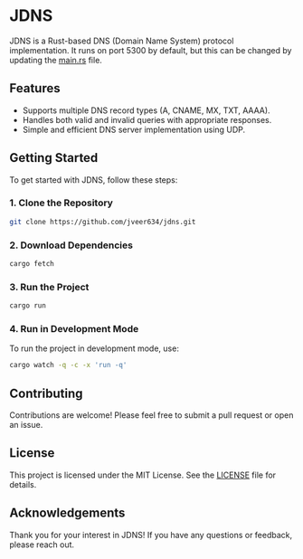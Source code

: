 # JDNS

JDNS is a Rust-based DNS (Domain Name System) protocol implementation. It runs on port 5300 by default, but this can be changed by updating the [main.rs](src/main.rs) file.

## Features

-   Supports multiple DNS record types (A, CNAME, MX, TXT, AAAA).
-   Handles both valid and invalid queries with appropriate responses.
-   Simple and efficient DNS server implementation using UDP.

## Getting Started

To get started with JDNS, follow these steps:

### 1. Clone the Repository

```bash
git clone https://github.com/jveer634/jdns.git
```

### 2. Download Dependencies

```bash
cargo fetch
```

### 3. Run the Project

```bash
cargo run
```

### 4. Run in Development Mode

To run the project in development mode, use:

```bash
cargo watch -q -c -x 'run -q'
```

## Contributing

Contributions are welcome! Please feel free to submit a pull request or open an issue.

## License

This project is licensed under the MIT License. See the [LICENSE](LICENSE) file for details.

## Acknowledgements

Thank you for your interest in JDNS! If you have any questions or feedback, please reach out.
